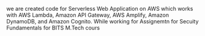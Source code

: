we are created code for Serverless Web Application on AWS which works with AWS Lambda, Amazon API Gateway, AWS Amplify, Amazon DynamoDB, and Amazon Cognito. 
While working for Assignemtn for Secuity Fundamentals for BITS M.Tech cours